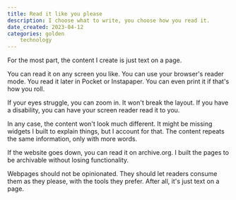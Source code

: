 ```yaml
---
title: Read it like you please
description: I choose what to write, you choose how you read it.
date_created: 2023-04-12
categories: golden
    technology
---
```


For the most part, the content I create is just text on a page.

You can read it on any screen you like. You can use your browser's reader mode. You read it later in Pocket or Instapaper. You can even print it if that's how you roll.

If your eyes struggle, you can zoom in. It won't break the layout. If you have a disability, you can have your screen reader read it to you.

In any case, the content won't look much different. It might be missing widgets I built to explain things, but I account for that. The content repeats the same information, only with more words.

If the website goes down, you can read it on archive.org. I built the pages to be archivable without losing functionality.

Webpages should not be opinionated. They should let readers consume them as they please, with the tools they prefer. After all, it's just text on a page.